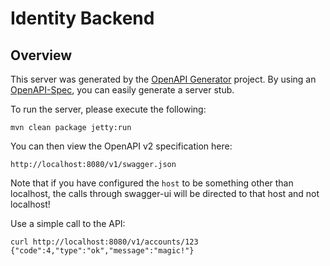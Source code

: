 # Identity Backend

## Overview
This server was generated by the [OpenAPI Generator](https://openapi-generator.tech) project. By using an
[OpenAPI-Spec](https://openapis.org), you can easily generate a server stub.

To run the server, please execute the following:

```
mvn clean package jetty:run
```

You can then view the OpenAPI v2 specification here:

```
http://localhost:8080/v1/swagger.json
```

Note that if you have configured the `host` to be something other than localhost, the calls through
swagger-ui will be directed to that host and not localhost!

Use a simple call to the API:
```
curl http://localhost:8080/v1/accounts/123
{"code":4,"type":"ok","message":"magic!"}
```
